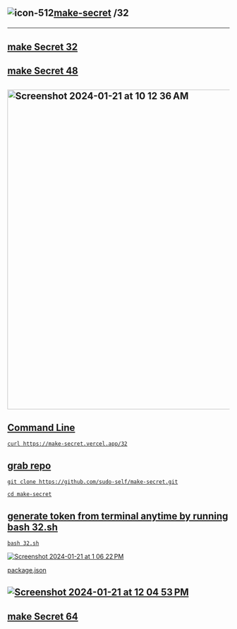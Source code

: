 ## ![icon-512](https://github.com/sudo-self/make-secret/assets/119916323/4446b0ab-1bf3-4f0e-bf6c-6b51face6f39)<a href="https://make-secret.vercel.app/32">make-secret</a>&nbsp;/32<hr>

## <a href="https://make-secret.vercel.app/32">make Secret 32

## <a href="https://make-secret.vercel.app/48">make Secret 48


## <img width="723" alt="Screenshot 2024-01-21 at 10 12 36 AM" src="https://github.com/sudo-self/make-secret/assets/119916323/a9e29c23-7b04-4166-9471-ee53eff2e1c0">

## Command Line

```
curl https://make-secret.vercel.app/32

```
## grab repo

```
git clone https://github.com/sudo-self/make-secret.git

cd make-secret
```
## generate token from terminal anytime by running bash 32.sh

```
bash 32.sh

```
![Screenshot 2024-01-21 at 1 06 22 PM](https://github.com/sudo-self/make-secret/assets/119916323/8f656247-06a9-43ee-8ea3-19423aa210dc)

package.json

## ![Screenshot 2024-01-21 at 12 04 53 PM](https://github.com/sudo-self/make-secret/assets/119916323/b495c42e-ccab-4cb3-8ccc-14d4c14a5655)

## <a href="https://make-secret.vercel.app/64">make Secret 64</a>

